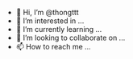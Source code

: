 - 👋 Hi, I’m @thongttt
- 👀 I’m interested in ...
- 🌱 I’m currently learning ...
- 💞️ I’m looking to collaborate on ...
- 📫 How to reach me ...

<!---
thongttt/thongttt is a ✨ special ✨ repository because its `README.md` (this file) appears on your GitHub profile.
You can click the Preview link to take a look at your changes.
--->
